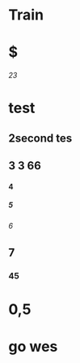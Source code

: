 # Train

# $ #
###### 23
# test
## 2second tes
## 3 3 66 
#### 4 
##### 5
###### 6
## 7
### 45
# 0,5

# go wes
